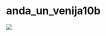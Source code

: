 # anda_un_venija10b

![](https://images.ctfassets.net/sfnkq8lmu5d7/6qdaTH4Ea7KwpfXaFK4wEI/19a6c2bec471d6eef31039d02ccaed5c/2025-02-04_Are_Tuxedo_Cats_More_Intelligent)
